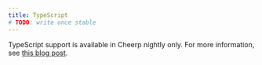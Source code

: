 ```yaml
---
title: TypeScript
# TODO: write once stable
---
```


TypeScript support is available in Cheerp nightly only. For more information, see [this blog post](/blog/cheerp-typescript).
